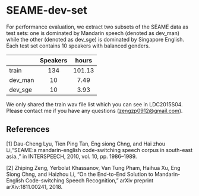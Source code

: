 # SEAME-dev-set

For performance evaluation, we extract two subsets of the SEAME data as test sets: one is dominated by Mandarin speech (denoted as dev_man) while the other (denoted as dev_sge) is dominated by Singapore English. Each test set contains 10 speakers with balanced genders.

|           | Speakers  | hours  |
|-----------|:----:|:----:|
| train | 134 | 101.13 |
| dev_man| 10 | 7.49 |
| dev_sge | 10 | 3.93  |

We only shared the train wav file list which you can see in LDC2015S04.
Please contact me if you have any questions (zengzp0912@gmail.com).

## References

[1] Dau-Cheng Lyu, Tien Ping Tan, Eng siong Chng, and Hai zhou Li,“SEAME:a mandarin-english code-switching speech corpus in south-east asia.,” in INTERSPEECH, 2010, vol. 10, pp. 1986–1989.

[2] Zhiping Zeng, Yerbolat Khassanov, Van Tung Pham, Haihua Xu, Eng Siong Chng, and Haizhou Li, “On the End-to-End Solution to Mandarin-English Code-switching Speech Recognition,” arXiv preprint arXiv:1811.00241, 2018.
